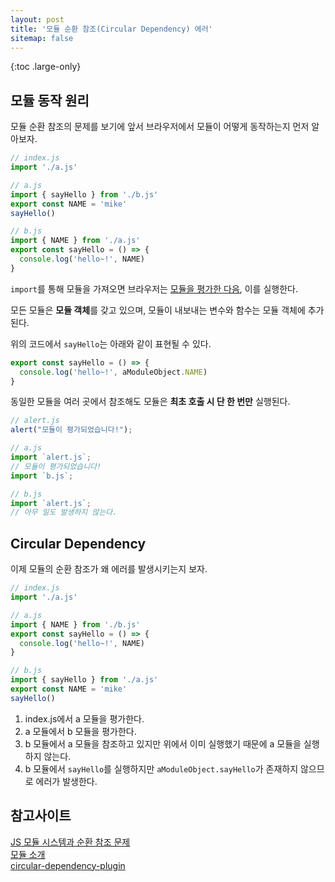 ```yaml
---
layout: post
title: '모듈 순환 참조(Circular Dependency) 에러'
sitemap: false
---
```


{:toc .large-only}

## 모듈 동작 원리

모듈 순환 참조의 문제를 보기에 앞서 브라우저에서 모듈이 어떻게 동작하는지 먼저 알아보자.

```js
// index.js
import './a.js'

// a.js
import { sayHello } from './b.js'
export const NAME = 'mike'
sayHello()

// b.js
import { NAME } from './a.js'
export const sayHello = () => {
  console.log('hello~!', NAME)
}
```

`import`를 통해 모듈을 가져오면 브라우저는 <u>모듈을 평가한 다음</u>, 이를 실행한다.

모든 모듈은 **모듈 객체**를 갖고 있으며, 모듈이 내보내는 변수와 함수는 모듈 객체에 추가된다.

위의 코드에서 `sayHello`는 아래와 같이 표현될 수 있다.

```js
export const sayHello = () => {
  console.log('hello~!', aModuleObject.NAME)
}
```

동일한 모듈을 여러 곳에서 참조해도 모듈은 **최초 호출 시 단 한 번만** 실행된다.

```js
// alert.js
alert("모듈이 평가되었습니다!");

// a.js
import `alert.js`;
// 모듈이 평가되었습니다!
import `b.js`;

// b.js
import `alert.js`;
// 아무 일도 발생하지 않는다.
```

## Circular Dependency

이제 모듈의 순환 참조가 왜 에러를 발생시키는지 보자.

```js
// index.js
import './a.js'

// a.js
import { NAME } from './b.js'
export const sayHello = () => {
  console.log('hello~!', NAME)
}

// b.js
import { sayHello } from './a.js'
export const NAME = 'mike'
sayHello()
```

1. index.js에서 a 모듈을 평가한다.
1. a 모듈에서 b 모듈을 평가한다.
1. b 모듈에서 a 모듈을 참조하고 있지만 위에서 이미 실행했기 때문에 a 모듈을 실행하지 않는다.
1. b 모듈에서 `sayHello`를 실행하지만 `aModuleObject.sayHello`가 존재하지 않으므로 에러가 발생한다.

## 참고사이트

[JS 모듈 시스템과 순환 참조 문제](https://ljs0705.medium.com/js-%EB%AA%A8%EB%93%88-%EC%8B%9C%EC%8A%A4%ED%85%9C%EA%B3%BC-%EC%88%9C%ED%99%98-%EC%B0%B8%EC%A1%B0-%EB%AC%B8%EC%A0%9C-a9e0c90c07e5)<br/>
[모듈 소개](https://ko.javascript.info/modules-intro)<br/>
[circular-dependency-plugin](https://www.npmjs.com/package/circular-dependency-plugin)
